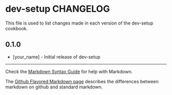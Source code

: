 dev-setup CHANGELOG
===================

This file is used to list changes made in each version of the dev-setup cookbook.

0.1.0
-----
- [your_name] - Initial release of dev-setup

- - -
Check the [Markdown Syntax Guide](http://daringfireball.net/projects/markdown/syntax) for help with Markdown.

The [Github Flavored Markdown page](http://github.github.com/github-flavored-markdown/) describes the differences between markdown on github and standard markdown.
